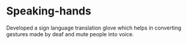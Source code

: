 # Speaking-hands
Developed a sign language translation glove which helps in converting gestures made by deaf and mute people into voice.
